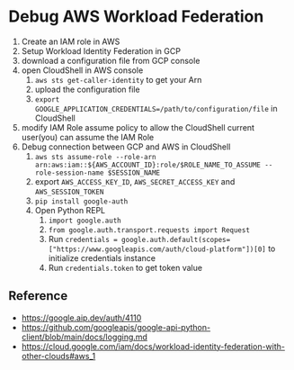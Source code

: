 # Debug AWS Workload Federation

1. Create an IAM role in AWS
2. Setup Workload Identity Federation in GCP
3. download a configuration file from GCP console
4. open CloudShell in AWS console
   1. `aws sts get-caller-identity` to get your Arn
   2. upload the configuration file
   3. `export GOOGLE_APPLICATION_CREDENTIALS=/path/to/configuration/file` in CloudShell
5. modify IAM Role assume policy to allow the CloudShell current user(you) can assume the IAM Role
6. Debug connection between GCP and AWS in CloudShell
   1. `aws sts assume-role --role-arn arn:aws:iam::${AWS_ACCOUNT_ID}:role/$ROLE_NAME_TO_ASSUME --role-session-name $SESSION_NAME`
   2. export `AWS_ACCESS_KEY_ID`, `AWS_SECRET_ACCESS_KEY` and `AWS_SESSION_TOKEN`
   3. `pip install google-auth`
   4. Open Python REPL
      1. `import google.auth`
      2. `from google.auth.transport.requests import Request`
      3. Run `credentials = google.auth.default(scopes=["https://www.googleapis.com/auth/cloud-platform"])[0]` to initialize credentials instance
      4. Run `credentials.token` to get token value

## Reference
- https://google.aip.dev/auth/4110
- https://github.com/googleapis/google-api-python-client/blob/main/docs/logging.md
- https://cloud.google.com/iam/docs/workload-identity-federation-with-other-clouds#aws_1